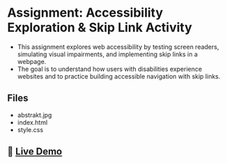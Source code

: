 # Assignment: Accessibility Exploration & Skip Link Activity

- This assignment explores web accessibility by testing screen readers, simulating visual impairments, and implementing skip links in a webpage. <br>
- The goal is to understand how users with disabilities experience websites and to practice building accessible navigation with skip links.

## Files
- abstrakt.jpg
- index.html
- style.css

## 🔗 [Live Demo](https://ventura-christian.github.io/GIT414/Skip-To-Content/)
